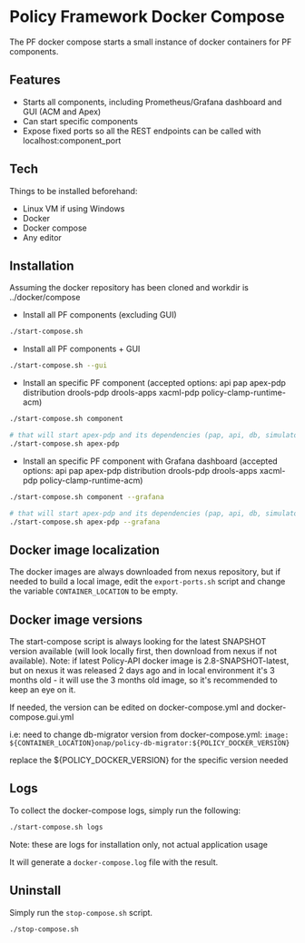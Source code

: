 # Policy Framework Docker Compose

The PF docker compose starts a small instance of docker containers for PF components.

## Features

- Starts all components, including Prometheus/Grafana dashboard and GUI (ACM and Apex)
- Can start specific components
- Expose fixed ports so all the REST endpoints can be called with localhost:component_port

## Tech

Things to be installed beforehand:

- Linux VM if using Windows
- Docker
- Docker compose
- Any editor

## Installation

Assuming the docker repository has been cloned and workdir is ../docker/compose

- Install all PF components (excluding GUI)
```sh
./start-compose.sh
```

- Install all PF components + GUI

```sh
./start-compose.sh --gui
```

- Install an specific PF component
(accepted options: api pap apex-pdp distribution drools-pdp drools-apps xacml-pdp
policy-clamp-runtime-acm)


```sh
./start-compose.sh component

# that will start apex-pdp and its dependencies (pap, api, db, simulator)
./start-compose.sh apex-pdp
```

- Install an specific PF component with Grafana dashboard
(accepted options: api pap apex-pdp distribution drools-pdp drools-apps xacml-pdp
policy-clamp-runtime-acm)


```sh
./start-compose.sh component --grafana

# that will start apex-pdp and its dependencies (pap, api, db, simulator) + grafana and prometheus server
./start-compose.sh apex-pdp --grafana
```

## Docker image localization

The docker images are always downloaded from nexus repository, but if needed to build a local
image, edit the ``export-ports.sh`` script and change the variable ``CONTAINER_LOCATION``
to be empty.


## Docker image versions

The start-compose script is always looking for the latest SNAPSHOT version available (will
look locally first, then download from nexus if not available).
Note: if latest Policy-API docker image is 2.8-SNAPSHOT-latest, but on nexus it was released
2 days ago and in local environment it's 3 months old - it will use the 3 months old image,
so it's recommended to keep an eye on it.

If needed, the version can be edited on docker-compose.yml and docker-compose.gui.yml

i.e: need to change db-migrator version
from docker-compose.yml:
``image: ${CONTAINER_LOCATION}onap/policy-db-migrator:${POLICY_DOCKER_VERSION}``

replace the ${POLICY_DOCKER_VERSION} for the specific version needed


## Logs

To collect the docker-compose logs, simply run the following:

```sh
./start-compose.sh logs
```
Note: these are logs for installation only, not actual application usage

It will generate a ``docker-compose.log`` file with the result.

## Uninstall

Simply run the ``stop-compose.sh`` script.

```sh
./stop-compose.sh
```
